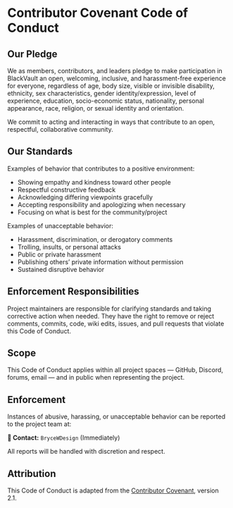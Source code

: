 # Contributor Covenant Code of Conduct

## Our Pledge

We as members, contributors, and leaders pledge to make participation in BlackVault an open, welcoming, inclusive, and harassment-free experience for everyone, regardless of age, body size, visible or invisible disability, ethnicity, sex characteristics, gender identity/expression, level of experience, education, socio-economic status, nationality, personal appearance, race, religion, or sexual identity and orientation.

We commit to acting and interacting in ways that contribute to an open, respectful, collaborative community.

## Our Standards

Examples of behavior that contributes to a positive environment:

- Showing empathy and kindness toward other people
- Respectful constructive feedback
- Acknowledging differing viewpoints gracefully
- Accepting responsibility and apologizing when necessary
- Focusing on what is best for the community/project

Examples of unacceptable behavior:

- Harassment, discrimination, or derogatory comments
- Trolling, insults, or personal attacks
- Public or private harassment
- Publishing others’ private information without permission
- Sustained disruptive behavior

## Enforcement Responsibilities

Project maintainers are responsible for clarifying standards and taking corrective action when needed. They have the right to remove or reject comments, commits, code, wiki edits, issues, and pull requests that violate this Code of Conduct.

## Scope

This Code of Conduct applies within all project spaces — GitHub, Discord, forums, email — and in public when representing the project.

## Enforcement

Instances of abusive, harassing, or unacceptable behavior can be reported to the project team at:

**📧 Contact:** `BryceWDesign` (Immediately)

All reports will be handled with discretion and respect.

## Attribution

This Code of Conduct is adapted from the [Contributor Covenant](https://www.contributor-covenant.org), version 2.1.
